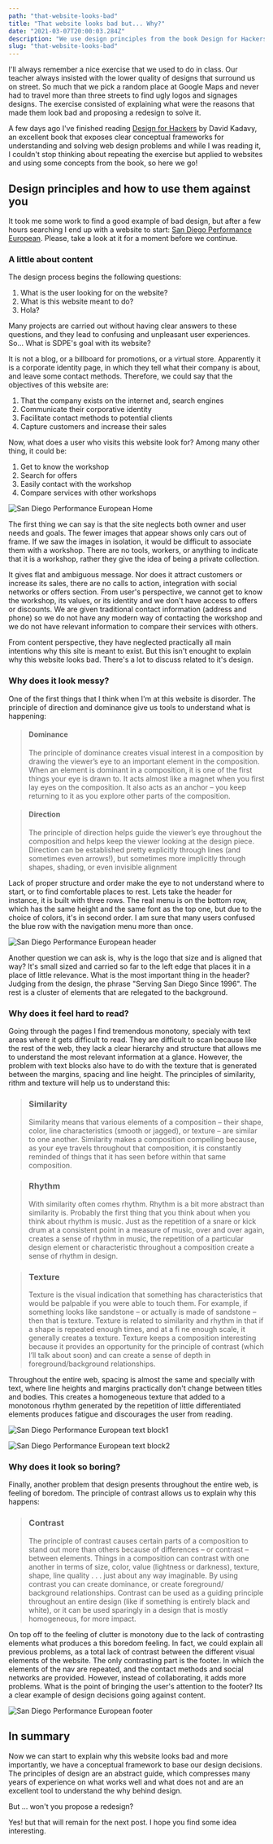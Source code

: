 ```yaml
---
path: "that-website-looks-bad"
title: "That website looks bad but... Why?"
date: "2021-03-07T20:00:03.284Z"
description: "We use design principles from the book Design for Hackers, to explain why this website looks so bad"
slug: "that-website-looks-bad"
---
```


I'll always remember a nice exercise that we used to do in class. Our teacher always insisted with the lower quality of designs that surround us on street. So much that we pick a random place at Google Maps and never had to travel more than three streets to find ugly logos and signages designs. The exercise consisted of explaining what were the reasons that made them look bad and proposing a redesign to solve it.

A few days ago I've finished reading [Design for Hackers](https://www.oreilly.com/library/view/design-for-hackers/9781119998952/) by David Kadavy, an excellent book that exposes clear conceptual frameworks for understanding and solving web design problems and while I was reading it, I couldn't stop thinking about repeating the exercise but applied to websites and using some concepts from the book, so here we go!

## Design principles and how to use them against you

It took me some work to find a good example of bad design, but after a few hours searching I end up with a website to start: [San Diego Performance European](https://sdpeuro.com). Please, take a look at it for a moment before we continue.



### A little about content

The design process begins the following questions:

1. What is the user looking for on the website?
2. What is this website meant to do?
3. Hola?

Many projects are carried out without having clear answers to these questions, and they lead to confusing and unpleasant user experiences. So... What is SDPE's goal with its website?

It is not a blog, or a billboard for promotions, or a virtual store. Apparently it is a corporate identity page, in which they tell what their company is about, and leave some contact methods. Therefore, we could say that the objectives of this website are:

1. That the company exists on the internet and, search engines
2. Communicate their corporative identity
3. Facilitate contact methods to potential clients
4. Capture customers and increase their sales

Now, what does a user who visits this website look for? Among many other thing, it could be:

1. Get to know the workshop
2. Search for offers
3. Easily contact with the workshop
4. Compare services with other workshops

![San Diego Performance European Home](./sdpeuro.png)

The first thing we can say is that the site neglects both owner and user needs and goals. The fewer images that appear shows only cars out of frame. If we saw the images in isolation, it would be difficult to associate them with a workshop. There are no tools, workers, or anything to indicate that it is a workshop, rather they give the idea of being a private collection.

It gives flat and ambiguous message. Nor does it attract customers or increase its sales, there are no calls to action, integration with social networks or offers section. From user's perspective, we cannot get to know the workshop, its values, or its identity and we don't have access to offers or discounts. We are given traditional contact information (address and phone) so we do not have any modern way of contacting the workshop and we do not have relevant information to compare their services with others.

From content perspective, they have neglected practically all main intentions why this site is meant to exist. But this isn't enought to explain why this website looks bad. There's a lot to discuss related to it's design.

### Why does it look messy?

One of the first things that I think when I'm at this website is disorder. The principle of direction and dominance give us tools to understand what is happening:

> #### Dominance
>
> The principle of dominance creates visual interest in a composition by drawing
> the viewer’s eye to an important element in the composition. When an element
> is dominant in a composition, it is one of the first things your eye is drawn to.
> It acts almost like a magnet when you first lay eyes on the composition. It also
> acts as an anchor – you keep returning to it as you explore other parts of the
> composition.

> #### Direction
>
> The principle of direction helps guide the viewer’s eye throughout the
> composition and helps keep the viewer looking at the design piece. Direction
> can be established pretty explicitly through lines (and sometimes even arrows!),
> but sometimes more implicitly through shapes, shading, or even invisible
> alignment

Lack of proper structure and order make the eye to not understand where to start, or to find comfortable places to rest. Lets take the header for instance, it is built with three rows. The real menu is on the bottom row, which has the same height and the same font as the top one, but due to the choice of colors, it's in second order. I am sure that many users confused the blue row with the navigation menu more than once.

![San Diego Performance European header](./header.png)

Another question we can ask is, why is the logo that size and is aligned that way? It's small sized and carried so far to the left edge that places it in a place of little relevance. What is the most important thing in the header? Judging from the design, the phrase "Serving San Diego Since 1996". The rest is a cluster of elements that are relegated to the background.

### Why does it feel hard to read?

Going through the pages I find tremendous monotony, specialy with text areas where it gets difficult to read. They are difficult to scan because like the rest of the web, they lack a clear hierarchy and structure that allows me to understand the most relevant information at a glance. However, the problem with text blocks also have to do with the texture that is generated between the margins, spacing and line height. The principles of similarity, rithm and texture will help us to understand this:

> ### Similarity
>
> Similarity means that various elements of a composition – their shape, color,
> line characteristics (smooth or jagged), or texture – are similar to one another.
> Similarity makes a composition compelling because, as your eye travels
> throughout that composition, it is constantly reminded of things that it has seen
> before within that same composition.

> ### Rhythm
>
> With similarity often comes rhythm. Rhythm is a bit more abstract than
> similarity is. Probably the first thing that you think about when you think
> about rhythm is music. Just as the repetition of a snare or kick drum at a
> consistent point in a measure of music, over and over again, creates a sense of
> rhythm in music, the repetition of a particular design element or characteristic
> throughout a composition create a sense of rhythm in design.

> ### Texture
>
> Texture is the visual indication that something has characteristics that would be
> palpable if you were able to touch them. For example, if something looks like
> sandstone – or actually is made of sandstone – then that is texture. Texture is
> related to similarity and rhythm in that if a shape is repeated enough times, and
> at a fi ne enough scale, it generally creates a texture. Texture keeps a composition
> interesting because it provides an opportunity for the principle of contrast (which
> I’ll talk about soon) and can create a sense of depth in foreground/background
> relationships.

Throughout the entire web, spacing is almost the same and specially with text, where line heights and margins practically don't change between titles and bodies. This creates a homogeneous texture that added to a monotonous rhythm generated by the repetition of little differentiated elements produces fatigue and discourages the user from reading.

![San Diego Performance European text block1](./text3.png)

![San Diego Performance European text block2](./text1.png)

### Why does it look so boring?

Finally, another problem that design presents throughout the entire web, is feeling of boredom. The principle of contrast allows us to explain why this happens:

> ### Contrast
>
> The principle of contrast causes certain parts of a composition to stand out
> more than others because of differences – or contrast – between elements.
> Things in a composition can contrast with one another in terms of size, color,
> value (lightness or darkness), texture, shape, line quality . . . just about any way
> imaginable. By using contrast you can create dominance, or create foreground/
> background relationships. Contrast can be used as a guiding principle
> throughout an entire design (like if something is entirely black and white), or it
> can be used sparingly in a design that is mostly homogeneous, for more impact.

On top off to the feeling of clutter is monotony due to the lack of contrasting elements what produces a this boredom feeling. In fact, we could explain all previous problems, as a total lack of contrast between the different visual elements of the website. The only contrasting part is the footer. In which the elements of the nav are repeated, and the contact methods and social networks are provided. However, instead of collaborating, it adds more problems. What is the point of bringing the user's attention to the footer? Its a clear example of design decisions going against content.

![San Diego Performance European footer](./footer.png)

## In summary

Now we can start to explain why this website looks bad and more importantly, we have a conceptual framework to base our design decisions. The principles of design are an abstract guide, which compresses many years of experience on what works well and what does not and are an excellent tool to understand the why behind design.

But ... won't you propose a redesign?

Yes! but that will remain for the next post. I hope you find some idea interesting.
